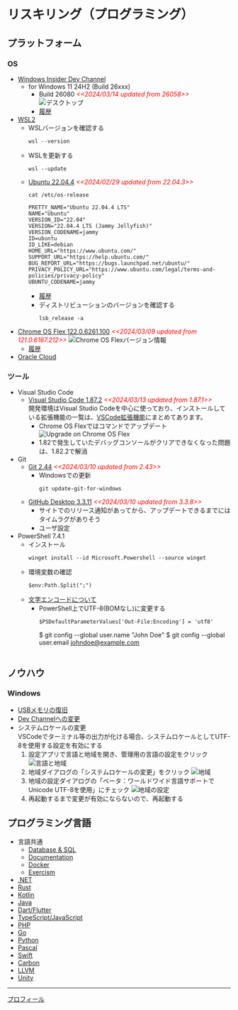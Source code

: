 # リスキリング（プログラミング）
##  プラットフォーム
### OS
- [Windows Insider Dev Channel](https://aka.ms/DevLatest)
  - for Windows 11 24H2 (Build 26xxx)
    - Build 26080 <span style="color: red;">*<<2024/03/14 updated from 26058>>*</span>
      ![デスクトップ](./images/Windows/20240314_Windows11_Build26080.png)
    - [履歴](./windows/history.md)
- [WSL2](https://learn.microsoft.com/ja-jp/windows/wsl/install)
  - WSLバージョンを確認する
    ```
    wsl --version
    ```
  - WSLを更新する
    ```
    wsl --update
    ``` 
  - [Ubuntu 22.04.4](https://www.releases.ubuntu.com/jammy/) <span style="color: red;">*<<2024/02/29 updated from 22.04.3>>*</span>
    ```
    cat /etc/os-release
    ```
    ```
    PRETTY_NAME="Ubuntu 22.04.4 LTS"
    NAME="Ubuntu"
    VERSION_ID="22.04"
    VERSION="22.04.4 LTS (Jammy Jellyfish)"
    VERSION_CODENAME=jammy
    ID=ubuntu
    ID_LIKE=debian
    HOME_URL="https://www.ubuntu.com/"
    SUPPORT_URL="https://help.ubuntu.com/"
    BUG_REPORT_URL="https://bugs.launchpad.net/ubuntu/"
    PRIVACY_POLICY_URL="https://www.ubuntu.com/legal/terms-and-policies/privacy-policy"
    UBUNTU_CODENAME=jammy
    ```
    - [履歴](./wsl/history.md)
    - ディストリビューションのバージョンを確認する
      ```
      lsb_release -a
      ```
- [Chrome OS Flex 122.0.6261.100](https://chromereleases.googleblog.com/search/label/ChromeOS%20Flex) <span style="color: red;">*<<2024/03/09 updated from 121.0.6167.212>>*</span>
  ![Chrome OS Flexバージョン情報](./images/Chrome/20240309_Chrome_OS_Flex_122.0.6261.100.png)
  - [履歴](./chrome/history.md)
- [Oracle Cloud](https://github.com/Tatsukiyoshi/Weekend_Programming/wiki/OracleCloud)

### ツール
- Visual Studio Code
  - [Visual Studio Code 1.87.2](https://code.visualstudio.com/) <span style="color: red;">*<<2024/03/13 updated from 1.87.1>>*</span> <BR />
    開発環境はVisual Studio Codeを中心に使っており、インストールしている拡張機能の一覧は、[VSCode拡張機能](_sub/vscodeExtensions.md)にまとめてあります。<BR />
    - Chrome OS Flexではコマンドでアップデート
      ![Upgrade on Chrome OS Flex](./images/Chrome/20240119_code_1.85.2.png)
    - 1.82で発生していたデバッグコンソールがクリアできなくなった問題は、1.82.2で解消
- Git
  - [Git 2.44](https://git-scm.com/download) <span style="color: red;">*<<2024/03/10 updated from 2.43>>*</span>
    - Windowsでの更新
      ```
      git update-git-for-windows
      ```
  - [GitHub Desktop 3.3.11](https://desktop.github.com/release-notes/) <span style="color: red;">*<<2024/03/10 updated from 3.3.8>>*</span>
    - サイトでのリリース通知があってから、アップデートできるまでにはタイムラグがありそう
    - ユーザ設定
- PowerShell 7.4.1
  - インストール
    ```
    winget install --id Microsoft.Powershell --source winget
    ```
  - 環境変数の確認
    ```shell
    $env:Path.Split(";")
    ```
  - [文字エンコードについて](https://learn.microsoft.com/ja-jp/powershell/module/microsoft.powershell.core/about/about_character_encoding?view=powershell-7.3)
    - PowerShell上でUTF-8(BOMなし)に変更する
      ```shell
      $PSDefaultParameterValues['Out-File:Encoding'] = 'utf8'
      ```
      $ git config --global user.name "John Doe"
      $ git config --global user.email johndoe@example.com
      ```

##  ノウハウ
### Windows
  - [USBメモリの復旧](https://jp.easeus.com/partition-manager/fix-usb-drive-incorrect-size.html)
  - [Dev Channelへの変更](https://mitomoha.hatenablog.com/entry/2023/08/11/010623)
  - システムロケールの変更 <BR>
    VSCodeでターミナル等の出力が化ける場合、システムロケールとしてUTF-8を使用する設定を有効にする
    1.  設定アプリで言語と地域を開き、管理用の言語の設定をクリック
        ![言語と地域](./images/Windows/20230921_SystemLocale1.png)
    1.  地域ダイアログの「システムロケールの変更」をクリック
        ![地域](./images/Windows/20230921_SystemLocale2.png)
    1.  地域の設定ダイアログの「ベータ：ワールドワイド言語サポートでUnicode UTF-8を使用」にチェック
        ![地域の設定](./images/Windows/20230921_SystemLocale3.png)
    1.  再起動するまで変更が有効にならないので、再起動する

##  プログラミング言語
- 言語共通
  - [Database & SQL](https://github.com/Tatsukiyoshi/Weekend_Programming/wiki/Database)
  - [Documentation](https://github.com/Tatsukiyoshi/Weekend_Programming/wiki/Documentation)
  - [Docker](https://github.com/Tatsukiyoshi/Weekend_Programming/wiki/Docker)
  - [Exercism](https://github.com/Tatsukiyoshi/Weekend_Programming/wiki/Exercism)
- [.NET](https://github.com/Tatsukiyoshi/Weekend_Programming/wiki/.NET)
- [Rust](https://github.com/Tatsukiyoshi/Weekend_Programming/wiki/Rust)
- [Kotlin](https://github.com/Tatsukiyoshi/Weekend_Programming/wiki/Kotlin)
- [Java](https://github.com/Tatsukiyoshi/Weekend_Programming/wiki/Java)
- [Dart/Flutter](https://github.com/Tatsukiyoshi/Weekend_Programming/wiki/Flutter)
- [TypeScript/JavaScript](https://github.com/Tatsukiyoshi/Weekend_Programming/wiki/TypeScript)
- [PHP](https://github.com/Tatsukiyoshi/Weekend_Programming/wiki/Php)
- [Go](https://github.com/Tatsukiyoshi/Weekend_Programming/wiki/Go)
- [Python](https://github.com/Tatsukiyoshi/Weekend_Programming/wiki/Python)
- [Pascal](https://github.com/Tatsukiyoshi/Weekend_Programming/wiki/Others#pascal)
- [Swift](https://github.com/Tatsukiyoshi/Weekend_Programming/wiki/Others#swift)
- [Carbon](https://github.com/Tatsukiyoshi/Weekend_Programming/wiki/Carbon)
- [LLVM](https://github.com/Tatsukiyoshi/Weekend_Programming/wiki/Others#llvm)
- [Unity](https://github.com/Tatsukiyoshi/Weekend_Programming/wiki/Unity)

---
[プロフィール](_sub/Profile.md)
